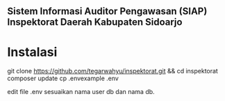 ## Sistem Informasi Auditor Pengawasan (SIAP) Inspektorat Daerah Kabupaten Sidoarjo


# Instalasi
git clone https://github.com/tegarwahyu/inspektorat.git && cd inspektorat
composer update
cp .envexample .env

edit file .env sesuaikan nama user db dan nama db.

